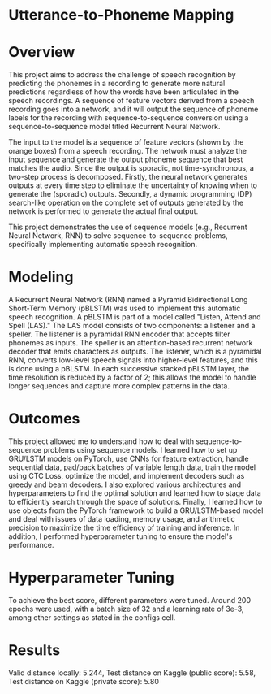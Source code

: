 # Utterance-to-Phoneme Mapping
# Overview
This project aims to address the challenge of speech recognition by predicting the phonemes in a recording to generate more natural predictions regardless of how the words have been articulated in the speech recordings. A sequence of feature vectors derived from a speech recording goes into a network, and it will output the sequence of phoneme labels for the recording with sequence-to-sequence conversion using a sequence-to-sequence model titled Recurrent Neural Network.

The input to the model is a sequence of feature vectors (shown by the orange boxes) from a speech recording. The network must analyze the input sequence and generate the output phoneme sequence that best matches the audio. Since the output is sporadic, not time-synchronous, a two-step process is decomposed. Firstly, the neural network generates outputs at every time step to eliminate the uncertainty of knowing when to generate the (sporadic) outputs. Secondly, a dynamic programming (DP) search-like operation on the complete set of outputs generated by the network is performed to generate the actual final output.

This project demonstrates the use of sequence models (e.g., Recurrent Neural Network, RNN) to solve sequence-to-sequence problems, specifically implementing automatic speech recognition.

# Modeling
A Recurrent Neural Network (RNN) named a Pyramid Bidirectional Long Short-Term Memory (pBLSTM) was used to implement this automatic speech recognition. A pBLSTM is part of a model called "Listen, Attend and Spell (LAS)." The LAS model consists of two components: a listener and a speller. The listener is a pyramidal RNN encoder that accepts filter phonemes as inputs. The speller is an attention-based recurrent network decoder that emits characters as outputs. The listener, which is a pyramidal RNN, converts low-level speech signals into higher-level features, and this is done using a pBLSTM. In each successive stacked pBLSTM layer, the time resolution is reduced by a factor of 2; this allows the model to handle longer sequences and capture more complex patterns in the data.

# Outcomes
This project allowed me to understand how to deal with sequence-to-sequence problems using sequence models. I learned how to set up GRU/LSTM models on PyTorch, use CNNs for feature extraction, handle sequential data, pad/pack batches of variable length data, train the model using CTC Loss, optimize the model, and implement decoders such as greedy and beam decoders. I also explored various architectures and hyperparameters to find the optimal solution and learned how to stage data to efficiently search through the space of solutions. Finally, I learned how to use objects from the PyTorch framework to build a GRU/LSTM-based model and deal with issues of data loading, memory usage, and arithmetic precision to maximize the time efficiency of training and inference. In addition, I performed hyperparameter tuning to ensure the model's performance.

# Hyperparameter Tuning
To achieve the best score, different parameters were tuned. Around 200 epochs were used, with a batch size of 32 and a learning rate of 3e-3, among other settings as stated in the configs cell.

# Results
Valid distance locally: 5.244, 
Test distance on Kaggle (public score): 5.58, 
Test distance on Kaggle (private score): 5.80
